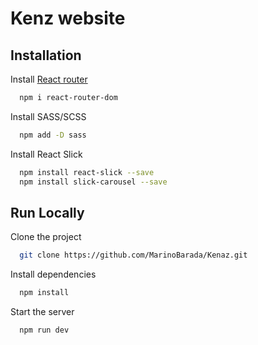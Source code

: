 # Kenz website

## Installation

Install [React router](https://reactrouter.com/en/main/start/tutorial)

```bash
  npm i react-router-dom
```

Install SASS/SCSS

```bash
  npm add -D sass
```

Install React Slick

```bash
  npm install react-slick --save  
  npm install slick-carousel --save
```

## Run Locally

Clone the project

```bash
  git clone https://github.com/MarinoBarada/Kenaz.git
```


Install dependencies

```bash
  npm install
```

Start the server

```bash
  npm run dev
```
